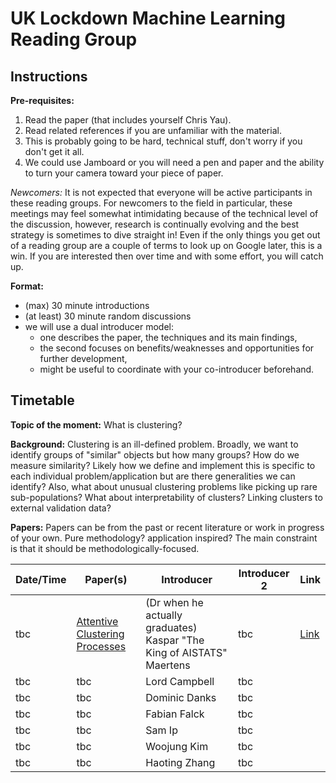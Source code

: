 # UK Lockdown Machine Learning Reading Group

## Instructions

**Pre-requisites:** 

1. Read the paper (that includes yourself Chris Yau).
2. Read related references if you are unfamiliar with the material.
3. This is probably going to be hard, technical stuff, don't worry if you don't get it all.
4. We could use Jamboard or you will need a pen and paper and the ability to turn your camera toward your piece of paper.

*Newcomers:* It is not expected that everyone will be active participants in these reading groups. For newcomers to the field in particular, these meetings may feel somewhat intimidating because of the technical level of the discussion, however, research is continually evolving and the best strategy is sometimes to dive straight in! Even if the only things you get out of a reading group are a couple of terms to look up on Google later, this is a win. If you are interested then over time and with some effort, you will catch up.

**Format:** 

- (max) 30 minute introductions
- (at least) 30 minute random discussions
- we will use a dual introducer model: 
  - one describes the paper, the techniques and its main findings, 
  - the second focuses on benefits/weaknesses and opportunities for further development,
  - might be useful to coordinate with your co-introducer beforehand.
  
## Timetable

**Topic of the moment:** What is clustering? 

**Background:** Clustering is an ill-defined problem. Broadly, we want to identify groups of "similar" objects but how many groups? How do we measure similarity? Likely how we define and implement this is specific to each individual problem/application but are there generalities we can identify? Also, what about unusual clustering problems like picking up rare sub-populations? What about interpretability of clusters? Linking clusters to external validation data? 

**Papers:** Papers can be from the past or recent literature or work in progress of your own. Pure methodology? application inspired? The main constraint is that it should be methodologically-focused.

| **Date/Time** | **Paper(s)** | **Introducer** | **Introducer 2** | Link |
| ------------- | ------------ | -------------- | ---------------- | ---- | 
| tbc | [Attentive Clustering Processes](https://arxiv.org/pdf/2010.15727.pdf) | (Dr when he actually graduates) Kaspar "The King of AISTATS" Maertens |  tbc | [Link](attentive_clustering.md) |
| tbc | tbc | Lord Campbell | tbc |
| tbc | tbc | Dominic Danks | tbc |
| tbc | tbc | Fabian Falck | tbc |
| tbc | tbc | Sam Ip | tbc |
| tbc | tbc | Woojung Kim | tbc |
| tbc | tbc | Haoting Zhang | tbc |
